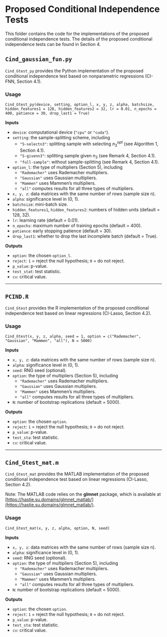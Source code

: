 # Proposed Conditional Independence Tests 

This folder contains the code for the implementations of the proposed conditional independence tests. The details of the  proposed conditional independence tests can be found in Section 4. 



## `Cind_gaussian_fun.py`  
`Cind_Gtest_py` provides the Python implementation of the proposed conditional independence test based on nonparametric regressions (CI-FNN, Section 4.1).  

### Usage
`Cind_Gtest_py(device, setting, option_l, x, y, z, alpha, batchsize, hidden_features1 = 128, hidden_features2 = 32, lr = 0.01, n_epochs = 400, patience = 30, drop_last1 = True)`

**Inputs**  
- `device`: computational device (`"cpu"` or `"cuda"`).  
- `setting`:  the sample-splitting scheme, including
  - `"S-selectn3"`: splitting sample with selecting $n_3^{opt}$ (see Algorithm 1, Section 4.1).  
  - `"S-givenn3"`: splitting sample given $n_3$ (see Remark 4, Section 4.1).  
  - `"full-sample"`: without sample-splitting (see Remark 4, Section 4.1).  
- `option_l`: the type of multipliers (Section 5), including  
  - `"Rademacher"` uses Rademacher multipliers.  
  - `"Gaussian"` uses Gaussian multipliers.  
  - `"Mammen"` uses Mammen’s multipliers.  
  - `"all"` computes results for all three types of multipliers.  
- `x, y, z`: data matrices with the same number of rows (sample size n).  
- `alpha`: significance level in (0, 1).  
- `batchsize`: mini-batch size.  
- `hidden_features1`, `hidden_features2`: numbers of hidden units (default = 128, 32).  
- `lr`: learning rate (default = 0.01).  
- `n_epochs`: maximum number of training epochs (default = 400).  
- `patience`: early stopping patience (default = 30).  
- `drop_last1`: whether to drop the last incomplete batch (default = True).  

**Outputs**  
- `option`: the chosen `option_l`.  
- `reject`: `1` = reject the null hypothesis; `0` = do not reject.  
- `p_value`: p-value.  
- `test_stat`: test statistic.  
- `cv`: critical value.  

---

## `PCIND.R`  
`Cind_Gtest` provides the R implementation of the proposed conditional independence test based on linear regressions (CI-Lasso, Section 4.2).  

### Usage 
`Cind_Gtest(x, y, z, alpha, seed = 1, option = c("Rademacher", "Gaussian", "Mammen", "all"), N = 5000)`

**Inputs**  
- `x, y, z`: data matrices with the same number of rows (sample size n).  
- `alpha`: significance level in (0, 1).  
- `seed`: RNG seed (optional).  
- `option`: the type of multipliers (Section 5), including   
  - `"Rademacher"` uses Rademacher multipliers.  
  - `"Gaussian"` uses Gaussian multipliers.  
  - `"Mammen"` uses Mammen’s multipliers.  
  - `"all"` computes results for all three types of multipliers.  
- `N`: number of bootstrap replications (default = 5000).  

**Outputs**  
- `option`: the chosen `option`.  
- `reject`: `1` = reject the null hypothesis; `0` = do not reject.  
- `p_value`: p-value.  
- `test_sta`: test statistic.  
- `cv`: critical value.  

---

## `Cind_Gtest_mat.m`  
`Cind_Gtest_mat` provides the MATLAB implementation of the proposed conditional independence test based on linear regressions (CI-Lasso, Section 4.2).  

Note: The MATLAB code relies on the **glmnet** package, which is available at [https://hastie.su.domains/glmnet_matlab/](https://hastie.su.domains/glmnet_matlab/).

### Usage 
`Cind_Gtest_mat(x, y, z, alpha, option, N, seed)`

**Inputs**  
- `x, y, z`: data matrices with the same number of rows (sample size n).  
- `alpha`: significance level in (0, 1).  
- `seed`: RNG seed (optional).  
- `option`: the type of multipliers (Section 5), including    
  - `"Rademacher"` uses Rademacher multipliers.  
  - `"Gaussian"` uses Gaussian multipliers.  
  - `"Mammen"` uses Mammen’s multipliers.  
  - `"all"` computes results for all three types of multipliers.  
- `N`: number of bootstrap replications (default = 5000).  

**Outputs**  
- `option`: the chosen `option`.  
- `reject`: `1` = reject the null hypothesis; `0` = do not reject.  
- `p_value`: p-value.  
- `test_sta`: test statistic.  
- `cv`: critical value.  
